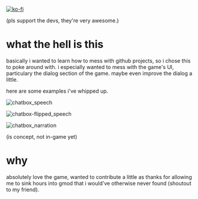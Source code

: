 [![ko-fi](https://www.ko-fi.com/img/donate_sm.png)](https://ko-fi.com/N4N6H7ZH)

(pls support the devs, they're very awesome.)

# what the hell is this
basically i wanted to learn how to mess with github projects, so i chose this to poke around with.
i especially wanted to mess with the game's UI, particulary the dialog section of the game.
maybe even improve the dialog a little.

here are some examples i've whipped up.

![chatbox_speech](http://img.simplebrian.live/SgMniSIa)

![chatbox-flipped_speech](http://img.simplebrian.live/dU37cVDZ)

![chatbox_narration](http://img.simplebrian.live/9jBt8IyB)

(is concept, not in-game yet)

# why
absolutely love the game, wanted to contribute a little as thanks for allowing me
to sink hours into gmod that i would've otherwise never found (shoutout to my friend).
